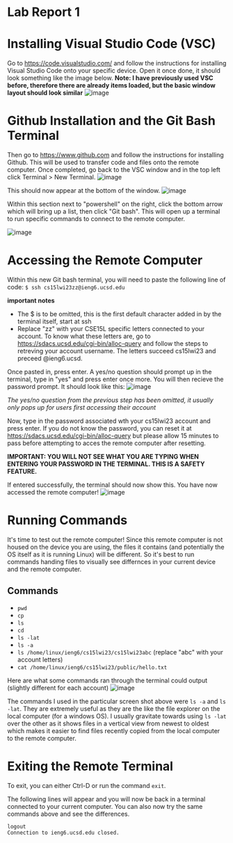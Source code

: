 # Lab Report 1
# Installing Visual Studio Code (VSC)
Go to <https://code.visualstudio.com/> and follow the instructions for installing Visual Studio Code onto your specific device. Open it once done, it should look something like the image below. **Note: I have previously used VSC before, therefore there are already items loaded, but the basic window layout should look similar**
![image](https://user-images.githubusercontent.com/122570961/212625408-ffe656cb-527e-474d-b2c7-98d7e7ad7e2d.png)



# Github Installation and the Git Bash Terminal
Then go to <https://www.github.com> and follow the instructions for installing Github. This will be used to transfer code and files onto the remote computer. Once completed, go back to the VSC window and in the top left click Terminal > New Terminal.
![image](https://user-images.githubusercontent.com/122570961/212626230-ec721f39-71e3-4c89-9e67-1eee8d6856fc.png)

This should now appear at the bottom of the window.
![image](https://user-images.githubusercontent.com/122570961/212626592-33672aae-96b0-4f48-aed6-63a440973ec2.png)



Within this section next to "powershell" on the right, click the bottom arrow which will bring up a list, then click "Git bash". This will open up a terminal to run specific commands to connect to the remote computer.

![image](https://user-images.githubusercontent.com/122570961/212626830-c32aeb08-50af-41fe-937b-fa5cc24c55ef.png)

# Accessing the Remote Computer

Within this new Git bash terminal, you will need to paste the following line of code:
`$ ssh cs15lwi23zz@ieng6.ucsd.edu`

**important notes**
- The $ is to be omitted, this is the first default character added in by the terminal itself, start at ssh
- Replace "zz" with your CSE15L specific letters connected to your account. To know what these letters are, go to https://sdacs.ucsd.edu/cgi-bin/alloc-query and follow the steps to retreving your account username. The letters succeed cs15lwi23 and preceed @ieng6.ucsd.

Once pasted in, press enter. A yes/no question should prompt up in the terminal, type in "yes" and press enter once more. You will then recieve the password prompt. It should look like this:
![image](https://user-images.githubusercontent.com/122570961/212628803-41ee2273-e0cd-4917-84e6-f37142ff80b7.png)

*The yes/no question from the previous step has been omitted, it usually only pops up for users first accessing their account*

Now, type in the password associated wth your cs15lwi23 account and press enter. If you do not know the password, you can reset it at <https://sdacs.ucsd.edu/cgi-bin/alloc-query> but please allow 15 minutes to pass before attempting to acces the remote computer after resetting.

**IMPORTANT: YOU WILL NOT SEE WHAT YOU ARE TYPING WHEN ENTERING YOUR PASSWORD IN THE TERMINAL. THIS IS A SAFETY FEATURE.**

If entered successfully, the terminal should now show this. You have now accessed the remote computer!
![image](https://user-images.githubusercontent.com/122570961/212629998-50a4e210-207c-4c5b-90ec-631178efb122.png)

# Running Commands

It's time to test out the remote computer! Since this remote computer is not housed on the device you are using, the files it contains (and potentially the OS itself as it is running Linux) will be different. So it's best to run commands handing files to visually see differnces in your current device and the remote computer.

## Commands
- `pwd`
- `cp`
- `ls`
- `cd`
- `ls -lat`
- `ls -a`
- `ls /home/linux/ieng6/cs15lwi23/cs15lwi23abc` (replace "abc" with your account letters)
- `cat /home/linux/ieng6/cs15lwi23/public/hello.txt`


Here are what some commands ran through the terminal could output (slightly different for each account)
![image](https://user-images.githubusercontent.com/122570961/212632165-7de891b6-0431-41b9-88cf-afacf2b8047b.png)

The commands I used in the particular screen shot above were `ls -a` and `ls -lat`. They are extremely useful as they are the like the file explorer on the local computer (for a windows OS). I usually gravitate towards using `ls -lat` over the other as it shows files in a vertical view from newest to oldest which makes it easier to find files recently copied from the local computer to the remote computer. 

# Exiting the Remote Terminal

To exit, you can either Ctrl-D or run the command `exit`.

The following lines will appear and you will now be back in a terminal connected to your current computer. You can also now try the same commands above and see the differences.

```
logout
Connection to ieng6.ucsd.edu closed.
```



